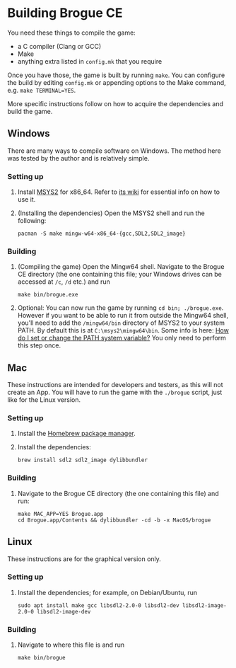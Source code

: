 Building Brogue CE
==================

You need these things to compile the game:

- a C compiler (Clang or GCC)
- Make
- anything extra listed in `config.mk` that you require

Once you have those, the game is built by running `make`. You can configure
the build by editing `config.mk` or appending options to the Make command,
e.g. `make TERMINAL=YES`.

More specific instructions follow on how to acquire the dependencies and
build the game.


Windows
-------

There are many ways to compile software on Windows. The method here was
tested by the author and is relatively simple.

### Setting up

1. Install [MSYS2][1] for x86_64. Refer to [its wiki][2] for essential info
on how to use it.

2. (Installing the dependencies) Open the MSYS2 shell and run the following:

    ```
    pacman -S make mingw-w64-x86_64-{gcc,SDL2,SDL2_image}
    ```

### Building

1. (Compiling the game) Open the Mingw64 shell. Navigate to the Brogue CE
directory (the one containing this file; your Windows drives can be accessed
at `/c`, `/d` etc.) and run

    ```
    make bin/brogue.exe
    ```

2. Optional: You can now run the game by running `cd bin; ./brogue.exe`.
However if you want to be able to run it from outside the Mingw64 shell,
you'll need to add the `/mingw64/bin` directory of MSYS2 to your system
PATH. By default this is at `C:\msys2\mingw64\bin`. Some info is here:
[How do I set or change the PATH system variable?][3] You only need to
perform this step once.


Mac
---

These instructions are intended for developers and testers, as this will
not create an App. You will have to run the game with the `./brogue` script,
just like for the Linux version.

### Setting up

1. Install the [Homebrew package manager][4].

2. Install the dependencies:

    ```
    brew install sdl2 sdl2_image dylibbundler
    ```

### Building

1. Navigate to the Brogue CE directory (the one containing this file) and run:

    ```
    make MAC_APP=YES Brogue.app
    cd Brogue.app/Contents && dylibbundler -cd -b -x MacOS/brogue
    ```

Linux
-----

These instructions are for the graphical version only.

### Setting up

1. Install the dependencies; for example, on Debian/Ubuntu, run

    ```
    sudo apt install make gcc libsdl2-2.0-0 libsdl2-dev libsdl2-image-2.0-0 libsdl2-image-dev
    ```

### Building

1. Navigate to where this file is and run

    ```
    make bin/brogue
    ```


[1]: https://www.msys2.org/
[2]: https://github.com/msys2/msys2/wiki
[3]: https://www.java.com/en/download/help/path.xml
[4]: https://brew.sh/
